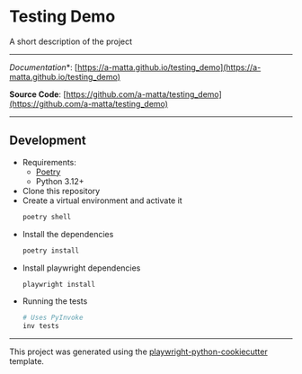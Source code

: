 # Testing Demo

A short description of the project

---

*Documentation**: [https://a-matta.github.io/testing_demo](https://a-matta.github.io/testing_demo)

**Source Code**: [https://github.com/a-matta/testing_demo](https://github.com/a-matta/testing_demo)

---

## Development

* Requirements:
  * [Poetry](https://python-poetry.org/)
  * Python 3.12+
* Clone this repository
* Create a virtual environment and activate it
  ```sh
  poetry shell
  ```
* Install the dependencies
  ```sh
  poetry install
  ```
* Install playwright dependencies
  ```sh
  playwright install
  ```
* Running the tests
  ```sh
  # Uses PyInvoke
  inv tests
  ```

---

This project was generated using the [playwright-python-cookiecutter](https://github.com/a-matta/playwright-python-cookiecutter) template.
